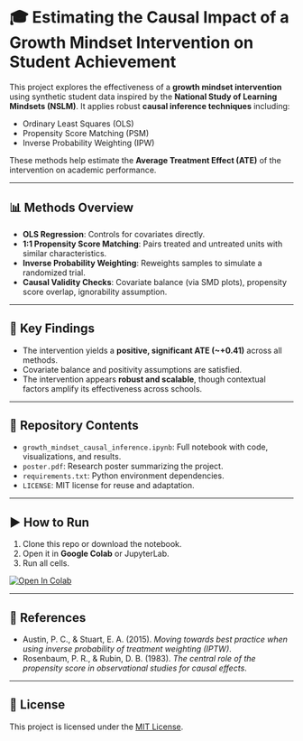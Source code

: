 # 🎓 Estimating the Causal Impact of a Growth Mindset Intervention on Student Achievement

This project explores the effectiveness of a **growth mindset intervention** using synthetic student data inspired by the **National Study of Learning Mindsets (NSLM)**. It applies robust **causal inference techniques** including:

- Ordinary Least Squares (OLS)
- Propensity Score Matching (PSM)
- Inverse Probability Weighting (IPW)

These methods help estimate the **Average Treatment Effect (ATE)** of the intervention on academic performance.

---

## 📊 Methods Overview

- **OLS Regression**: Controls for covariates directly.
- **1:1 Propensity Score Matching**: Pairs treated and untreated units with similar characteristics.
- **Inverse Probability Weighting**: Reweights samples to simulate a randomized trial.
- **Causal Validity Checks**: Covariate balance (via SMD plots), propensity score overlap, ignorability assumption.

---

## 🧠 Key Findings

- The intervention yields a **positive, significant ATE (~+0.41)** across all methods.
- Covariate balance and positivity assumptions are satisfied.
- The intervention appears **robust and scalable**, though contextual factors amplify its effectiveness across schools.

---

## 📁 Repository Contents

- `growth_mindset_causal_inference.ipynb`: Full notebook with code, visualizations, and results.
- `poster.pdf`: Research poster summarizing the project.
- `requirements.txt`: Python environment dependencies.
- `LICENSE`: MIT license for reuse and adaptation.

---

## ▶️ How to Run

1. Clone this repo or download the notebook.
2. Open it in **Google Colab** or JupyterLab.
3. Run all cells.

[![Open In Colab](https://colab.research.google.com/assets/colab-badge.svg)](https://colab.research.google.com/)

---

## 🧾 References

- Austin, P. C., & Stuart, E. A. (2015). *Moving towards best practice when using inverse probability of treatment weighting (IPTW)*.
- Rosenbaum, P. R., & Rubin, D. B. (1983). *The central role of the propensity score in observational studies for causal effects*.

---

## 📜 License

This project is licensed under the [MIT License](LICENSE).